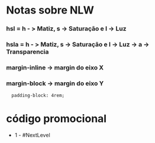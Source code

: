 # Notas sobre NLW

### hsl = h - > Matiz, s -> Saturação e l -> Luz
### hsla = h - > Matiz, s -> Saturação e l -> Luz -> a -> Transparencia
### margin-inline -> margin do eixo X
### margin-block -> margin do eixo Y

      padding-block: 4rem;





# código promocional

- 1 - #NextLevel